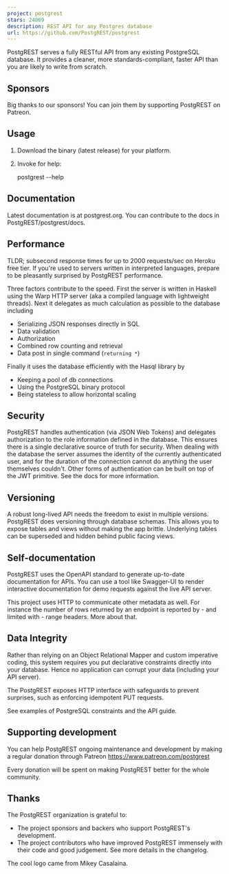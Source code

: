 ```yaml
---
project: postgrest
stars: 24069
description: REST API for any Postgres database
url: https://github.com/PostgREST/postgrest
---
```


PostgREST serves a fully RESTful API from any existing PostgreSQL database. It provides a cleaner, more standards-compliant, faster API than you are likely to write from scratch.

Sponsors
--------

Big thanks to our sponsors! You can join them by supporting PostgREST on Patreon.

Usage
-----

1.  Download the binary (latest release) for your platform.
    
2.  Invoke for help:
    
    postgrest --help
    

Documentation
-------------

Latest documentation is at postgrest.org. You can contribute to the docs in PostgREST/postgrest/docs.

Performance
-----------

TLDR; subsecond response times for up to 2000 requests/sec on Heroku free tier. If you're used to servers written in interpreted languages, prepare to be pleasantly surprised by PostgREST performance.

Three factors contribute to the speed. First the server is written in Haskell using the Warp HTTP server (aka a compiled language with lightweight threads). Next it delegates as much calculation as possible to the database including

-   Serializing JSON responses directly in SQL
-   Data validation
-   Authorization
-   Combined row counting and retrieval
-   Data post in single command (`returning *`)

Finally it uses the database efficiently with the Hasql library by

-   Keeping a pool of db connections
-   Using the PostgreSQL binary protocol
-   Being stateless to allow horizontal scaling

Security
--------

PostgREST handles authentication (via JSON Web Tokens) and delegates authorization to the role information defined in the database. This ensures there is a single declarative source of truth for security. When dealing with the database the server assumes the identity of the currently authenticated user, and for the duration of the connection cannot do anything the user themselves couldn't. Other forms of authentication can be built on top of the JWT primitive. See the docs for more information.

Versioning
----------

A robust long-lived API needs the freedom to exist in multiple versions. PostgREST does versioning through database schemas. This allows you to expose tables and views without making the app brittle. Underlying tables can be superseded and hidden behind public facing views.

Self-documentation
------------------

PostgREST uses the OpenAPI standard to generate up-to-date documentation for APIs. You can use a tool like Swagger-UI to render interactive documentation for demo requests against the live API server.

This project uses HTTP to communicate other metadata as well. For instance the number of rows returned by an endpoint is reported by - and limited with - range headers. More about that.

Data Integrity
--------------

Rather than relying on an Object Relational Mapper and custom imperative coding, this system requires you put declarative constraints directly into your database. Hence no application can corrupt your data (including your API server).

The PostgREST exposes HTTP interface with safeguards to prevent surprises, such as enforcing idempotent PUT requests.

See examples of PostgreSQL constraints and the API guide.

Supporting development
----------------------

You can help PostgREST ongoing maintenance and development by making a regular donation through Patreon https://www.patreon.com/postgrest

Every donation will be spent on making PostgREST better for the whole community.

Thanks
------

The PostgREST organization is grateful to:

-   The project sponsors and backers who support PostgREST's development.
-   The project contributors who have improved PostgREST immensely with their code and good judgement. See more details in the changelog.

The cool logo came from Mikey Casalaina.
